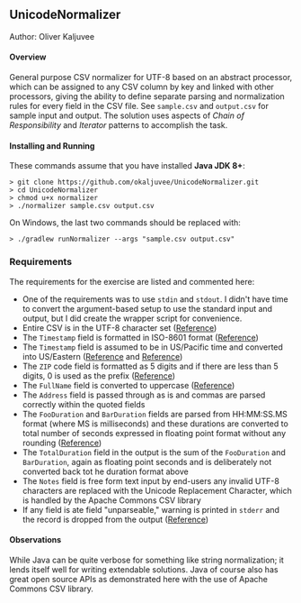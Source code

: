 ## UnicodeNormalizer

Author: Oliver Kaljuvee

#### Overview

General purpose CSV normalizer for UTF-8 based on an abstract processor, which can be assigned to any CSV column by key and linked 
with other processors, giving the ability to define separate parsing and normalization rules for every field
in the CSV file.  See `sample.csv` and `output.csv` for sample input and output.  The solution uses aspects of 
_Chain of Responsibility_ and _Iterator_ patterns to accomplish the task.

#### Installing and Running
These commands assume that you have installed **Java JDK 8+**:


```shell script
> git clone https://github.com/okaljuvee/UnicodeNormalizer.git
> cd UnicodeNormalizer
> chmod u+x normalizer
> ./normalizer sample.csv output.csv
```

On Windows, the last two commands should be replaced with:

```shell script
> ./gradlew runNormalizer --args "sample.csv output.csv"
```

### Requirements

The requirements for the exercise are listed and commented here:
* One of the requirements was to use `stdin` and `stdout`.  I didn't have time to convert the argument-based 
setup to use the standard input and output, but I did create the wrapper script for convenience.
* Entire CSV is in the UTF-8 character set ([Reference](https://github.com/okaljuvee/UnicodeNormalizer/blob/a9dd289af99ddbbaa45490ce2049cc745b53b04c/src/main/java/info/kaljuvee/Normalizer.java#L105))
* The `Timestamp` field is formatted in ISO-8601 format ([Reference](https://github.com/okaljuvee/UnicodeNormalizer/blob/a9dd289af99ddbbaa45490ce2049cc745b53b04c/src/main/java/info/kaljuvee/processor/TimestampProcessor.java#L36))
* The `Timestamp` field is assumed to be in US/Pacific time and converted into US/Eastern ([Reference](https://github.com/okaljuvee/UnicodeNormalizer/blob/a9dd289af99ddbbaa45490ce2049cc745b53b04c/src/main/java/info/kaljuvee/processor/TimestampProcessor.java#L27) and [Reference](https://github.com/okaljuvee/UnicodeNormalizer/blob/a9dd289af99ddbbaa45490ce2049cc745b53b04c/src/main/java/info/kaljuvee/processor/TimestampProcessor.java#L34))
* The `ZIP` code field is formatted as 5 digits and if there are less than 5 digits, 0 is used as the prefix ([Reference](https://github.com/okaljuvee/UnicodeNormalizer/blob/a9dd289af99ddbbaa45490ce2049cc745b53b04c/src/main/java/info/kaljuvee/processor/ZipCodeProcessor.java#L18))
* The `FullName` field is converted to uppercase ([Reference](https://github.com/okaljuvee/UnicodeNormalizer/blob/a9dd289af99ddbbaa45490ce2049cc745b53b04c/src/main/java/info/kaljuvee/processor/NameProcessor.java#L22))
* The `Address` field is passed through as is and commas are parsed correctly within the quoted fields
* The `FooDuration` and `BarDuration` fields are parsed from HH:MM:SS.MS format (where MS is milliseconds) and these durations are converted to total number of seconds expressed in floating point format without any rounding ([Reference](https://github.com/okaljuvee/UnicodeNormalizer/blob/a9dd289af99ddbbaa45490ce2049cc745b53b04c/src/main/java/info/kaljuvee/processor/FieldProcessor.java#L77))
* The `TotalDuration` field in the output is the sum of the `FooDuration` and `BarDuration`, again as floating point seconds and is deliberately not converted back tot he duration format above
* The `Notes` field is free form text input by end-users any invalid UTF-8 characters are replaced with the Unicode Replacement Character, which is handled by the Apache Commons CSV library
* If any field is ate field "unparseable," warning is printed in `stderr` and the record is dropped from the output ([Reference](https://github.com/okaljuvee/UnicodeNormalizer/blob/a9dd289af99ddbbaa45490ce2049cc745b53b04c/src/main/java/info/kaljuvee/Normalizer.java#L123))

#### Observations

While Java can be quite verbose for something like string normalization; it lends itself 
well for writing extendable solutions.  Java of course also has great open source APIs 
as demonstrated here with the use of Apache Commons CSV library.